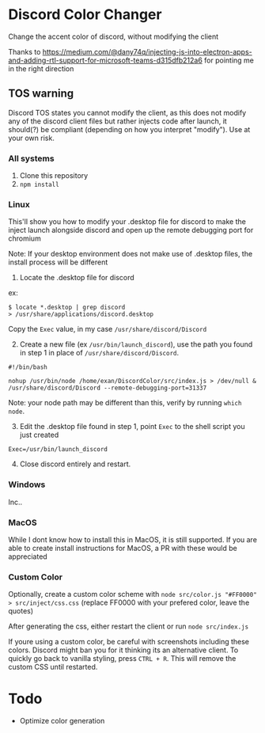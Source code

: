 # Discord Color Changer
Change the accent color of discord, without modifying the client

Thanks to https://medium.com/@dany74q/injecting-js-into-electron-apps-and-adding-rtl-support-for-microsoft-teams-d315dfb212a6 for pointing me in the right direction

## TOS warning
Discord TOS states you cannot modify the client, as this does not modify any of the discord client files but rather injects code after launch, it should(?) be compliant (depending on how you interpret "modify"). Use at your own risk.


### All systems
1. Clone this repository
2. `npm install`


### Linux
This'll show you how to modify your .desktop file for discord to make the inject launch alongside discord and open up the remote debugging port for chromium

Note: If your desktop environment does not make use of .desktop files, the install process will be different

1. Locate the .desktop file for discord

ex: 
```
$ locate *.desktop | grep discord
> /usr/share/applications/discord.desktop
```

Copy the `Exec` value, in my case `/usr/share/discord/Discord`

2. Create a new file (ex `/usr/bin/launch_discord`), use the path you found in step 1 in place of `/usr/share/discord/Discord`.
```
#!/bin/bash

nohup /usr/bin/node /home/exan/DiscordColor/src/index.js > /dev/null &
/usr/share/discord/Discord --remote-debugging-port=31337
```
Note: your node path may be different than this, verify by running `which node`.

3. Edit the .desktop file found in step 1, point `Exec` to the shell script you just created
```
Exec=/usr/bin/launch_discord
```

4. Close discord entirely and restart.

### Windows
Inc..

### MacOS
While I dont know how to install this in MacOS, it is still supported. If you are able to create install instructions for MacOS, a PR with these would be appreciated

### Custom Color
Optionally, create a custom color scheme with `node src/color.js "#FF0000" > src/inject/css.css` (replace FF0000 with your prefered color, leave the quotes)

After generating the css, either restart the client or run `node src/index.js`

If youre using a custom color, be careful with screenshots including these colors. Discord might ban you for it thinking its an alternative client. To quickly go back to vanilla styling, press `CTRL + R`. This will remove the custom CSS until restarted.

# Todo
- Optimize color generation